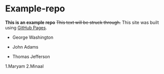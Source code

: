 # Example-repo
**This is an example repo**
~~This text will be struck through.~~
This site was built using [GitHub Pages](https://pages.github.com/).

- George Washington
* John Adams
+ Thomas Jefferson

1.Maryam
2.Minaal
